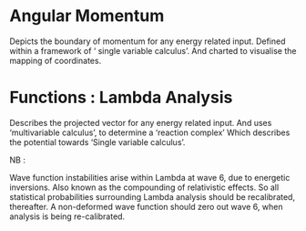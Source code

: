 # Angular Momentum
Depicts the boundary of momentum for any energy related input. Defined within a framework of ‘ single variable calculus’. And charted to visualise the mapping of coordinates.

# Functions : Lambda Analysis
Describes the projected vector for any energy related input. And uses ‘multivariable calculus’, to determine a ‘reaction complex’ Which describes the potential towards ‘Single variable calculus’.

NB :

Wave function instabilities arise within Lambda at wave 6, due to energetic inversions. Also known as the compounding of relativistic effects. So all statistical probabilities surrounding Lambda analysis should be recalibrated, thereafter. A non-deformed wave function should zero out wave 6, when analysis is being re-calibrated.
